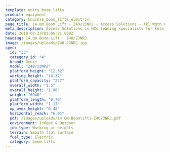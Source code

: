 ```yaml
---
template: entry_boom_lifts
product: equipment
category: knuckle_boom_lifts_electric
page_title: 14.0m Boom Lift - Z40/23NRJ - Access Solutions - Akl Wgtn Chch, NZ
meta_description: Access Solutions is NZs leading specialists for total access solution equipment. 100% NZ owned & operated. Read about us - Make an enquiry today
date: 2018-08-23T03:05:31.808Z
heading: 14.0m Boom Lift - Z40/23NRJ
image: /images/uploads/Z40-23NRJ.jpg
spec:
  id: "33"
  category_id: "4"
  brand: Genie
  model: "Z40/23NRJ"
  platform_height: "12.32"
  working_height: "14.32"
  platform_capacity: "227"
  overall_width: "1.5"
  overall_height: "1.98"
  weight: "6940"
  platform_length: "0.76"
  platform_width: "1.17"
  up_over_height: "6.48"
  horizontal_reach: "6.91"
  pdf: /images/uploads/14.0m-Boomlifts-Z4023NRJ.pdf
  environment: Indoor & Outdoor
  job_type: Working at heights
  terrain: Smooth flat surface
  fuel_type: Electric
  category: boom-lifts
---
```

